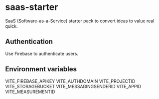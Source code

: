 # saas-starter

SaaS (Software-as-a-Service) starter pack to convert ideas to value real quick.

## Authentication

Use Firebase to authenticate users.

## Environment variables

VITE_FIREBASE_APIKEY
VITE_AUTHDOMAIN
VITE_PROJECTID
VITE_STORAGEBUCKET
VITE_MESSAGINGSENDERID
VITE_APPID
VITE_MEASUREMENTID
